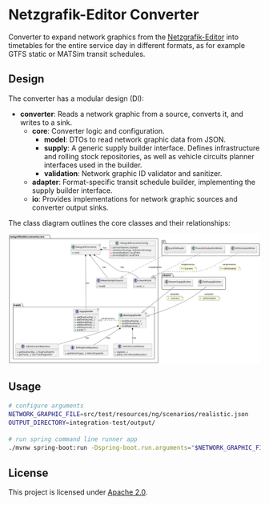 # Netzgrafik-Editor Converter

Converter to expand network graphics from
the [Netzgrafik-Editor](https://github.com/SchweizerischeBundesbahnen/netzgrafik-editor-frontend) into timetables for
the entire service
day in different formats, as for example GTFS static or MATSim transit schedules.

## Design

The converter has a modular design (DI):

- **converter**: Reads a network graphic from a source, converts it, and writes to a sink.
    - **core**: Converter logic and configuration.
        - **model**: DTOs to read network graphic data from JSON.
        - **supply**: A generic supply builder interface. Defines infrastructure and rolling stock repositories, as well
          as vehicle circuits planner interfaces used in the builder.
        - **validation**: Network graphic ID validator and sanitizer.
    - **adapter**: Format-specific transit schedule builder, implementing the supply builder interface.
    - **io**: Provides implementations for network graphic sources and converter output sinks.

The class diagram outlines the core classes and their relationships:

![Class diagram](docs/uml/class-diagram.svg)

## Usage

```sh
# configure arguments
NETWORK_GRAPHIC_FILE=src/test/resources/ng/scenarios/realistic.json
OUTPUT_DIRECTORY=integration-test/output/

# run spring command line runner app
./mvnw spring-boot:run -Dspring-boot.run.arguments="$NETWORK_GRAPHIC_FILE $OUTPUT_DIRECTORY"
```

## License

This project is licensed under [Apache 2.0](LICENSE).
